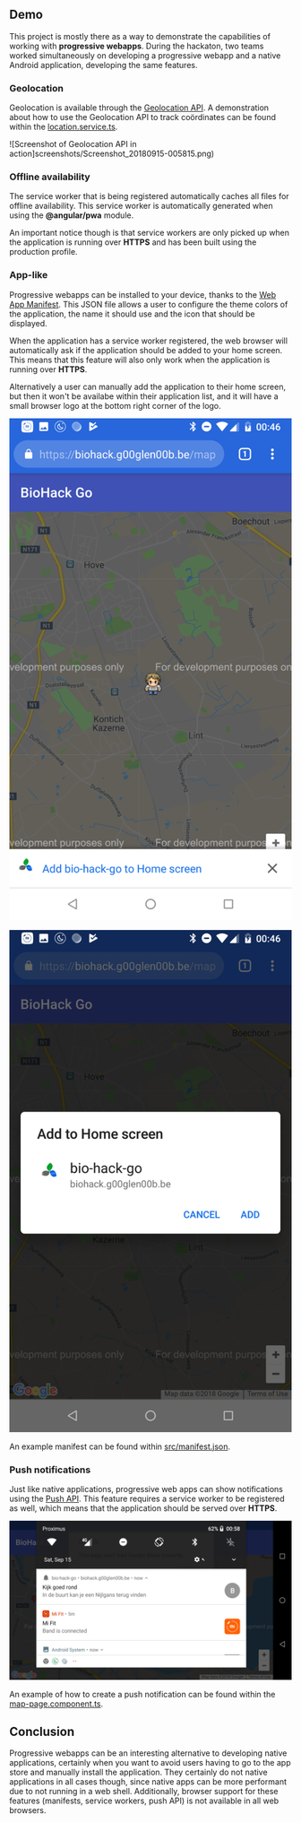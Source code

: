 ## Demo

This project is mostly there as a way to demonstrate the capabilities of working with **progressive webapps**. During the hackaton, two teams worked simultaneously on developing a progressive webapp and a native Android application, developing the same features.

### Geolocation

Geolocation is available through the [Geolocation API](https://developer.mozilla.org/en-US/docs/Web/API/Geolocation_API).  A demonstration about how to use the Geolocation API to track coördinates can be found within the [location.service.ts](https://github.com/aquafinnv/biodiversity-pwa/blob/d0426633e0d2e7df7d91971f811edbbbe8128770/src/app/map/location.service.ts#L12-L23).

![Screenshot of Geolocation API in action]screenshots/Screenshot_20180915-005815.png)

### Offline availability

The service worker that is being registered automatically caches all files for offline availability. This service worker is automatically generated when using the **@angular/pwa** module.

An important notice though is that service workers are only picked up when the application is running over **HTTPS** and has been built using the production profile.

### App-like

Progressive webapps can be installed to your device, thanks to the [Web App Manifest](https://developer.mozilla.org/en-US/docs/Web/Manifest). This JSON file allows a user to configure the theme colors of the application, the name it should use and the icon that should be displayed.

When the application has a service worker registered, the web browser will automatically ask if the application should be added to your home screen. This means that this feature will also only work when the application is running over **HTTPS**.

Alternatively a user can manually add the application to their home screen, but then it won't be availabe within their application list, and it will have a small browser logo at the bottom right corner of the logo.

![Screenshot of browser requesting app to be added to home screen](screenshots/Screenshot_20180915-004620.png)

![Confirmation screen when adding the app to your home screen](screenshots/Screenshot_20180915-004628.png)

An example manifest can be found within [src/manifest.json](https://github.com/aquafinnv/biodiversity-pwa/blob/master/src/manifest.json).

### Push notifications

Just like native applications, progressive web apps can show notifications using the [Push API](https://developer.mozilla.org/en-US/docs/Web/API/Push_API). This feature requires a service worker to be registered as well, which means that the application should be served over **HTTPS**.

![Example of a push notification](screenshots/Screenshot_20180915-005853.png)

An example of how to create a push notification can be found within the [map-page.component.ts](https://github.com/aquafinnv/biodiversity-pwa/blob/d0426633e0d2e7df7d91971f811edbbbe8128770/src/app/map/map-page/map-page.component.ts#L55-L64).

## Conclusion

Progressive webapps can be an interesting alternative to developing native applications, certainly when you want to avoid users having to go to the app store and manually install the application. They certainly do not native applications in all cases though, since native apps can be more performant due to not running in a web shell. Additionally, browser support for these features (manifests, service workers, push API) is not available in all web browsers.